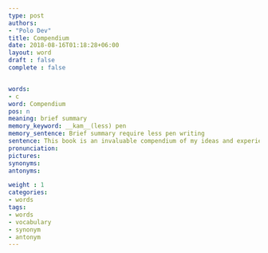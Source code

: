 ```yaml
---
type: post
authors:
- "Polo Dev"
title: Compendium
date: 2018-08-16T01:18:28+06:00
layout: word
draft : false
complete : false


words:
- c
word: Compendium
pos: n
meaning: brief summary
memory_keyword: __kam__(less) pen
memory_sentence: Brief summary require less pen writing
sentence: This book is an invaluable compendium of my ideas and experiences.
pronunciation:
pictures:
synonyms:
antonyms:

weight : 1
categories:
- words
tags:
- words
- vocabulary
- synonym
- antonym
---
```


